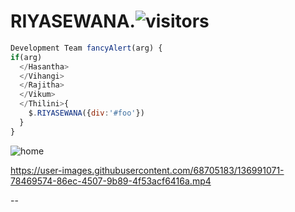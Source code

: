 # RIYASEWANA.![visitors](https://visitor-badge.glitch.me/badge?page_id=hasantha32.RIYASEWANA.)     

```javascript
Development Team fancyAlert(arg) {
if(arg)
  </Hasantha>
  </Vihangi>
  </Rajitha>
  </Vikum>
  </Thilini>{
    $.RIYASEWANA({div:'#foo'})
  }
}
```

![home](https://user-images.githubusercontent.com/68705183/136991166-f87791ac-115b-44a1-9db6-c128bf8a1f1d.png)

https://user-images.githubusercontent.com/68705183/136991071-78469574-86ec-4507-9b89-4f53acf6416a.mp4

--
